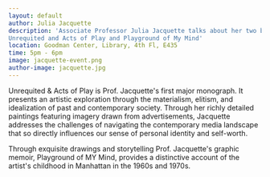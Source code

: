 ```yaml
---
layout: default
author: Julia Jacquette
description: 'Associate Professor Julia Jacquette talks about her two books:
Unrequited and Acts of Play and Playground of My Mind'
location: Goodman Center, Library, 4th Fl, E435
time: 5pm - 6pm
image: jacquette-event.png
author-image: jacquette.jpg
---
```

Unrequited & Acts of Play is Prof. Jacquette's first major monograph. It presents an artistic exploration through the materialism, elitism, and idealization of past and contemporary society. Through her richly detailed paintings featuring imagery drawn from advertisements, Jacquette addresses the challenges of navigating the contemporary media landscape that so directly influences our sense of personal identity and self-worth.

Through exquisite drawings and storytelling Prof. Jacquette's graphic memoir, Playground of MY Mind, provides a distinctive account of the artist's childhood in Manhattan in the 1960s and 1970s.
